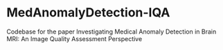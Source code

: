 # MedAnomalyDetection-IQA
Codebase for the paper Investigating Medical Anomaly Detection in Brain MRI: An Image Quality Assessment Perspective
